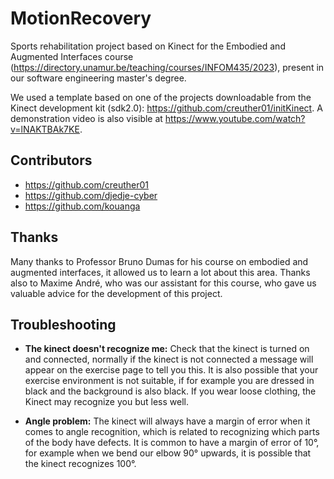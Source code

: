 # MotionRecovery
Sports rehabilitation project based on Kinect for the Embodied and Augmented Interfaces course (<https://directory.unamur.be/teaching/courses/INFOM435/2023>), present in our software engineering master's degree.

We used a template based on one of the projects downloadable from the Kinect development kit (sdk2.0): <https://github.com/creuther01/initKinect>.
A demonstration video is also visible at <https://www.youtube.com/watch?v=lNAKTBAk7KE>.

## Contributors

- <https://github.com/creuther01>
- <https://github.com/djedje-cyber>
- <https://github.com/kouanga>

## Thanks

Many thanks to Professor Bruno Dumas for his course on embodied and augmented interfaces, it allowed us to learn a lot about this area. Thanks also to Maxime André, who was our assistant for this course, who gave us valuable advice for the development of this project.

## Troubleshooting

- **The kinect doesn't recognize me:** Check that the kinect is turned on and connected, normally if the kinect is not connected a message will appear on the exercise page to tell you this. It is also possible that your exercise environment is not suitable, if for example you are dressed in black and the background is also black. If you wear loose clothing, the Kinect may recognize you but less well.

- **Angle problem:** The kinect will always have a margin of error when it comes to angle recognition, which is related to recognizing which parts of the body have defects. It is common to have a margin of error of 10°, for example when we bend our elbow 90° upwards, it is possible that the kinect recognizes 100°.
